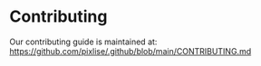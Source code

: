 # Contributing

Our contributing guide is maintained at: https://github.com/pixlise/.github/blob/main/CONTRIBUTING.md
